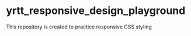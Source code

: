 # yrtt_responsive_design_playground

This repository is created to practice responsive CSS styling 
